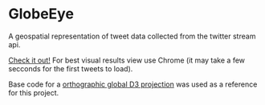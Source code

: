 GlobeEye
======================

A geospatial representation of tweet data collected from the twitter stream api.

[Check it out!](http://globe-eye.cf/)
For best visual results view use Chrome (it may take a few secconds for the first tweets to load).


Base code for a [orthographic global D3 projection](https://github.com/mbostock/d3/wiki/Geo-Projections) was used as a reference for this project.
